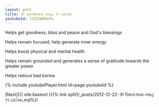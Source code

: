 ```yaml
---
layout: post
title: ૐ ધૂમકેથનાય નમહ ૧૧ ટાઈમ્સ
youtubeId: 7JZZoW9HxFw
---
```

 
 
Helps get goodness, bliss and peace and God's blessings
 
Helps remain focused, help generate inner energy 
 
Helps boost physical and mental health 
 
Helps remain grounded and generates a sense of gratitude towards the greater power 
 
Helps reduce bad karma
 
 
 
 


{% include youtubePlayer.html id=page.youtubeId %}
 
[Next]({{ site.baseurl }}{% link  split1/_posts/2012-12-22-ૐ ઉથસંગાયા નમહ ૧૧ ટાઈમ્સ.md%})
 
